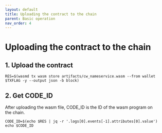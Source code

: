 ```yaml
---
layout: default
title: Uploading the contract to the chain
parent: Basic operation
nav_order: 4
---
```


# Uploading the contract to the chain

## 1. Upload the contract

```
RES=$(wasmd tx wasm store artifacts/cw_nameservice.wasm --from wallet $TXFLAG -y --output json -b block)
```

## 2. Get CODE_ID

After uploading the wasm file, CODE_ID is the ID of the wasm program on the chain.

```
CODE_ID=$(echo $RES | jq -r '.logs[0].events[-1].attributes[0].value')
echo $CODE_ID
```
